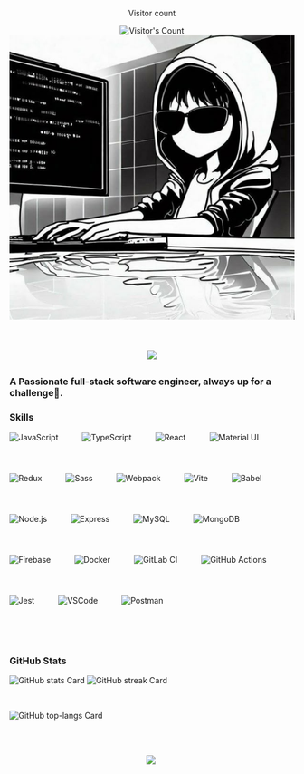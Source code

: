 <div align="center"> 
  <p>Visitor count</p>
  <img src="https://profile-counter.glitch.me/gig-ankitsharma/count.svg" alt="Visitor's Count" />
</div>
<div align="center">
  <img src="https://github.com/gig-ankitsharma/gig-ankitsharma/blob/main/91779771e0c323b769b5468319754d3a.jpg" alt="cool coder :)">
</div>
<h1 align="center">
    <img src="https://readme-typing-svg.herokuapp.com/?font=Inter&size=48&center=true&vCenter=true&width=500&height=70&color=4493F8&duration=4000&lines=Hi+There!+👋;+I'm+Ankit!;" />
</h1>

### A Passionate full-stack software engineer, always up for a challenge🥂.

 **<h3 align="left">Skills</h3>**

<div
      style="display: flex; flex-wrap: wrap; gap: 24px; justify-content: left"
    >
      <img
        src="https://skillicons.dev/icons?i=javascript"
        height="48"
        alt="JavaScript"
        style="margin-right: 18px"
      />
      <img
        src="https://skillicons.dev/icons?i=typescript"
        height="48"
        alt="TypeScript"
        style="margin-right: 18px"
      />
      <img
        src="https://skillicons.dev/icons?i=react"
        height="48"
        alt="React"
        style="margin-right: 18px"
      />
      <img
        src="https://skillicons.dev/icons?i=materialui"
        height="48"
        alt="Material UI"
        style="margin-right: 18px"
      />
      <img
        src="https://skillicons.dev/icons?i=redux"
        height="48"
        alt="Redux"
        style="margin-right: 18px"
      />
      <img
        src="https://skillicons.dev/icons?i=sass"
        height="48"
        alt="Sass"
        style="margin-right: 18px"
      />
      <img
        src="https://skillicons.dev/icons?i=webpack"
        height="48"
        alt="Webpack"
        style="margin-right: 18px"
      />
      <img
        src="https://skillicons.dev/icons?i=vite"
        height="48"
        alt="Vite"
        style="margin-right: 18px"
      />
      <img
        src="https://skillicons.dev/icons?i=babel"
        height="48"
        alt="Babel"
        style="margin-right: 18px"
      />
      <img
        src="https://skillicons.dev/icons?i=nodejs"
        height="48"
        alt="Node.js"
        style="margin-right: 18px"
      />
      <img
        src="https://skillicons.dev/icons?i=express"
        height="48"
        alt="Express"
        style="margin-right: 18px"
      />
      <img
        src="https://skillicons.dev/icons?i=mysql"
        height="48"
        alt="MySQL"
        style="margin-right: 18px"
      />
      <img
        src="https://skillicons.dev/icons?i=mongodb"
        height="48"
        alt="MongoDB"
        style="margin-right: 18px"
      />
      <img
        src="https://skillicons.dev/icons?i=firebase"
        height="48"
        alt="Firebase"
        style="margin-right: 18px"
      />
      <img
        src="https://skillicons.dev/icons?i=docker"
        height="48"
        alt="Docker"
        style="margin-right: 18px"
      />
      <img
        src="https://skillicons.dev/icons?i=gitlab"
        height="48"
        alt="GitLab CI"
        style="margin-right: 18px"
      />
      <img
        src="https://skillicons.dev/icons?i=githubactions"
        height="48"
        alt="GitHub Actions"
        style="margin-right: 18px"
      />
      <img
        src="https://skillicons.dev/icons?i=jest"
        height="48"
        alt="Jest"
        style="margin-right: 18px"
      />
      <img
        src="https://skillicons.dev/icons?i=vscode"
        height="48"
        alt="VSCode"
        style="margin-right: 18px"
      />
      <img
        src="https://skillicons.dev/icons?i=postman"
        height="48"
        alt="Postman"
        style="margin-right: 18px"
      />
    </div>

<br />
<br /> 

 **<h3 align="left">GitHub Stats</h3>**
 

<p align="left">
      <img
        width="48%"
        src="https://github-readme-stats.vercel.app/api?username=gig-ankitsharma&theme=react&hide_title=false&hide_rank=false&show_icons=false&include_all_commits=false&count_private=true&line_height=23"
        alt="GitHub stats Card"
      />
      <img
        width="48%"
        src="https://streak-stats.demolab.com/?user=gig-ankitsharma&theme=react&hide_border=false&date_format=M+j%5B%2C+Y%5D&mode=daily&hide_total_contributions=false&hide_current_streak=false&hide_longest_streak=false&card_height=200"
        alt="GitHub streak Card"
      />
    </p>

<br />

<p align="left">
      <img
        width="48%"
        src="https://github-readme-stats.vercel.app/api/top-langs?username=gig-ankitsharma&theme=react&hide_title=false&layout=compact&langs_count=6&hide_progress=false&card_width=400"
        alt="GitHub top-langs Card"
      />
    </p>

<br />
<br />

<p align="center"><a href="https://buymeacoffee.com/gig-ankitsharma" target="_blank"><img src="https://img.shields.io/badge/Buy%20Me%20a%20Coffee-fde047?style=for-the-badge&logo=buy-me-a-coffee&logoColor=white" height="36" style="margin-right: 4px"></a></p>
